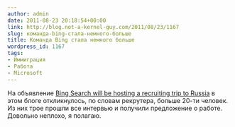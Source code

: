 ```yaml
---
author: admin
date: 2011-08-23 20:18:54+00:00
link: http://blog.not-a-kernel-guy.com/2011/08/23/1167
slug: команда-bing-стала-немного-больше
title: Команда Bing стала немного больше
wordpress_id: 1167
tags:
- Иммиграция
- Работа
- Microsoft
---
```


На объявление [Bing Search will be hosting a recruiting trip to Russia](http://blog.not-a-kernel-guy.com/2011/06/22/1109) в этом блоге откликнулось, по словам рекрутера, больше 20-ти человек. Из них трое прошли все интервью и получили предложение о работе. Довольно неплохо, я полагаю.
